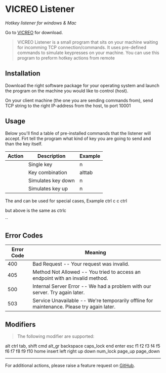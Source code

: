 # VICREO Listener

*Hotkey listener for windows & Mac*

Go to [VICREO](http://vicreo.eu/listener/) for download.

>  VICREO Listener is a small program that sits on your machine waiting for incomming TCP connection/commands. It uses pre-defined commands to simulate keypresses on your machine. You can use this program to preform hotkey actions from remote

## Installation

Download the right software package for your operating system and launch the program on the machine you would like to control (host).

On your client machine (the one you are sending commands from), send TCP string to the right IP-address from the host, to port 10001

## Usage

Below you'll find a table of pre-installed commands that the listener will accept. Firt tell the program what kind of key you are going to send and than the key itself.

| Action					| Description									| Example								|
| --------------- | --------------------------- |-----------------------|
| <SK>						| Single key									|<SK>n  								|
| <KCOMBO>	<AND>	| Key combination							|<KCOMBO>alt<AND>tab  	|
| <KPRESS>				| Simulates key down					|<KPRESS>n					  	|
| <KRELEASE>			| Simulates key up						|<KRELEASE>n				  	|

The <KPRESS> and <KRELEASE> can be used for special cases, Example
<KPRESS>ctrl
<KPRESS>c
<KRELEASE>c
<KRELEASE>ctrl

but above is the same as <KCOMBO>ctrl<AND>c

``

## Error Codes

| Error Code | Meaning                                                      |
| ---------- | ------------------------------------------------------------ |
| 400        | Bad Request -- Your request was invalid.                     |
| 405        | Method Not Allowed -- You tried to access an endpoint with an invalid method. |
| 500        | Internal Server Error -- We had a problem with our server. Try again later. |
| 503        | Service Unavailable -- We're temporarily offline for maintenance. Please try again later. |

## Modifiers ##

>The following modifier are supported:

alt
ctrl
tab,
shift
cmd
alt_gr
backspace
caps_lock
end
enter
esc
f1
f2
f3
f4
f5
f6
f7
f8
f9
f10
home
insert
left
right
up
down
num_lock
page_up
page_down

----

For additional actions, please raise a feature request on [GitHub](https://github.com/jeffreydavidsz/VICREO-Listener/).
